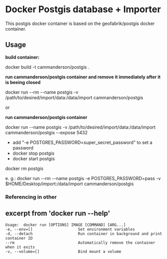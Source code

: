 # Docker Postgis database + Importer

This postgis docker container is based on the geofabrik/postgis docker container.


## Usage

**build container:**

docker build -t cammanderson/postgis .

**run cammanderson/postgis container and remove it immediately after it is beeing closed**

docker run --rm --name postgis -v /path/to/desired/import/data:/data/import cammanderson/postgis

or

**run cammanderson/postgis container**

docker run --name postgis -v /path/to/desired/import/data:/data/import cammanderson/postgis --expose 5432

* add "-e POSTGRES_PASSWORD=super_secret_password" to set a password
* docker stop postgis
* docker start postgis

docker rm postgis

e. g.:
docker run --rm --name postgis -e POSTGRES_PASSWORD=pass -v $HOME/Desktop/import:/data/import cammanderson/postgis

### Referencing in other 




## excerpt from 'docker run --help'
```
Usage:  docker run [OPTIONS] IMAGE [COMMAND] [ARG...]
-e, --env=[]                    Set environment variables
-d, --detach                    Run container in background and print container ID
--rm                            Automatically remove the container when it exits
-v, --volume=[]                 Bind mount a volume
```
